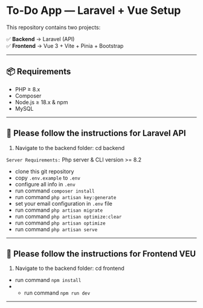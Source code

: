 # To-Do App — Laravel + Vue Setup

This repository contains two projects:

✅ **Backend** → Laravel (API)  
✅ **Frontend** → Vue 3 + Vite + Pinia + Bootstrap

---

## 📦 Requirements

- PHP ≥ 8.x
- Composer
- Node.js ≥ 18.x & npm
- MySQL 

---

## 🚀 Please follow the instructions for Laravel API 
1. Navigate to the backend folder:
    cd backend
   
`Server Requirements:` Php server & CLI version >= 8.2  
- clone this git repository  
- copy `.env.example` to `.env`  
- configure all info in `.env`  
- run command `composer install`  
- run command `php artisan key:generate`  
- set your email configuration in `.env` file  
- run command `php artisan migrate`  
- run command `php artisan optimize:clear`  
- run command `php artisan optimize`  
- run command `php artisan serve`  
---

## 🚀 Please follow the instructions for Frontend VEU
1. Navigate to the backend folder:
    cd frontend

- run command `npm install`
- - run command `npm run dev`  
---
